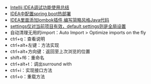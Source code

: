- [Intellij IDEA调试功能使用总结](http://www.cnblogs.com/Bowu/p/4026117.html)
- [IDEA中配置spring boot热部署](http://blog.csdn.net/my_chen_suo_zhang/article/details/69396808)
- [IDEA里面添加lombok插件,编写简略风格Java代码](http://blog.csdn.net/hinstenyhisoka/article/details/50468271)
- [settings仅对当前项目有效，default settings则是全局设置](https://www.jetbrains.com/help/idea/2016.1/editing-maven-settings.html)
- 自动清理无用的import：Auto Import > Optimize imports on the fly
- ctrl+q：查看说明
- ctrl+alt+左键：方法实现
- ctrl+alt+方向键：返回至上次浏览的位置
- shift+f6：重命名
- ctrl+alt+t：调出surround with
- ctrl+i：实现接口方法
- ctrl+o：重载方法
